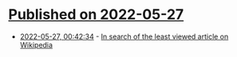 # [Published on 2022-05-27](index.md)

* [2022-05-27, 00:42:34](https://news.ycombinator.com/item?id=31524943) - [In search of the least viewed article on Wikipedia](http://colinmorris.github.io/blog/unpopular-wiki-articles)

